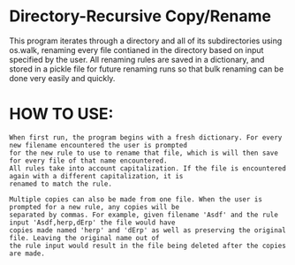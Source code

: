 # Directory-Recursive Copy/Rename

This program iterates through a directory and all of its subdirectories using os.walk, renaming every file contianed
in the directory based on input specified by the user. All renaming rules are saved in a dictionary, and stored in a
pickle file for future renaming runs so that bulk renaming can be done very easily and quickly.

# HOW TO USE:
    When first run, the program begins with a fresh dictionary. For every new filename encountered the user is prompted
    for the new rule to use to rename that file, which is will then save for every file of that name encountered.
    All rules take into account capitalization. If the file is encountered again with a different capitalization, it is
    renamed to match the rule.

    Multiple copies can also be made from one file. When the user is prompted for a new rule, any copies will be
    separated by commas. For example, given filename 'Asdf' and the rule input 'Asdf,herp,dErp' the file would have
    copies made named 'herp' and 'dErp' as well as preserving the original file. Leaving the original name out of
    the rule input would result in the file being deleted after the copies are made.
